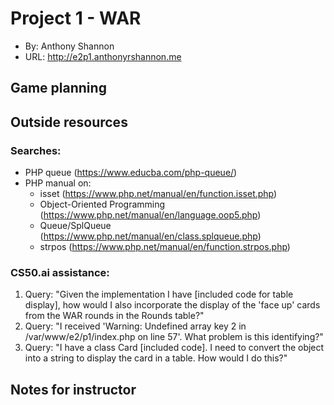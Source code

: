 # Project 1 - WAR
+ By: Anthony Shannon
+ URL: <http://e2p1.anthonyrshannon.me>

## Game planning


## Outside resources
### Searches:
- PHP queue (<https://www.educba.com/php-queue/>)
- PHP manual on:
    - isset (<https://www.php.net/manual/en/function.isset.php>)
    - Object-Oriented Programming (<https://www.php.net/manual/en/language.oop5.php>)
    - Queue/SplQueue (<https://www.php.net/manual/en/class.splqueue.php>)
    - strpos (<https://www.php.net/manual/en/function.strpos.php>)

### CS50.ai assistance:
1. Query: "Given the implementation I have [included code for table display], how would I also incorporate the display of the 'face up' cards from the WAR rounds in the Rounds table?"
2. Query: "I received 'Warning: Undefined array key 2 in /var/www/e2/p1/index.php on line 57'. What problem is this identifying?"
3. Query: "I have a class Card [included code]. I need to convert the object into a string to display the card in a table. How would I do this?"

## Notes for instructor
